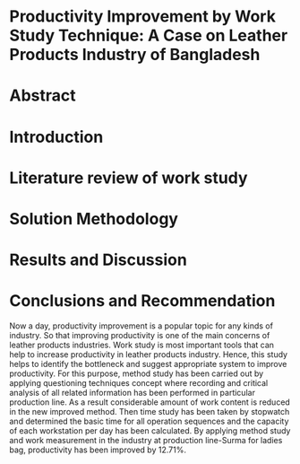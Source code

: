 # Productivity Improvement by Work Study Technique: A Case on Leather Products Industry of Bangladesh
# Abstract
# Introduction
# Literature review of work study
# Solution Methodology
# Results and Discussion 
# Conclusions and Recommendation 

Now a day, productivity improvement is a popular topic for any kinds of industry. So that improving productivity is one of the main concerns of leather products industries. Work study is most important tools that can help to increase productivity in leather products industry. Hence, this study helps to identify the bottleneck and suggest appropriate system to improve productivity. For this purpose, method study has been carried out by applying questioning techniques concept where recording and critical analysis of all related information has been performed in particular production line. As a result considerable amount of work content is reduced in the new improved method. Then time study has been taken by stopwatch and determined the basic time for all operation sequences and the capacity of each workstation per day has been calculated. By applying method study and work measurement in the industry at production line-Surma for ladies bag, productivity has been improved by 12.71%.
